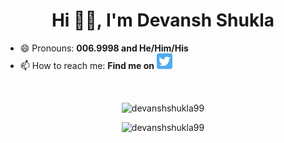 <h1 align="center"> Hi 👋🏻, I'm Devansh Shukla </h1>

<!--
**devanshshukla99/devanshshukla99** is a ✨ _special_ ✨ repository because its `README.md` (this file) appears on your GitHub profile.

Here are some ideas to get you started:

- 🔭 I’m currently working on ...
- 🌱 I’m currently learning ...
- 👯 I’m looking to collaborate on ...
- 🤔 I’m looking for help with ...
- 💬 Ask me about ...
- 📫 How to reach me: ...
- 😄 Pronouns: ...
- ⚡ Fun fact: ...
📫 How to reach me: **devanshshukla99@outlook.com**

-->

 - 😄 Pronouns: <b>006.9998 and He/Him/His</b>
 - 📫 How to reach me: <b>Find me on</b> <a href="https://twitter.com/devanshshukla99"> <img height="25" src="https://github.com/devanshshukla99/devanshshukla99/blob/master/icon/twitter.png?raw=true"></a> 
     
<br>

<p align="left"> </p><p align="center"> 
<!--   <img src=https://github-readme-stats.vercel.app/api?username=devanshshukla99&show_icons=true&count_private=true alt=devanshshukla99 />  -->
	<img src="https://github-readme-stats.vercel.app/api?username=devanshshukla99&show_icons=true&count_private=true&theme=dracula&title_color=3fb4e0&bg_color=000000&hide_border=true" alt="devanshshukla99" />
</p>	
<p align="left"> </p><p align="center"> 
	<img src="https://github-readme-stats.vercel.app/api/top-langs/?username=devanshshukla99&layout=compact&theme=dracula&bg_color=000000&title_color=3fb4e0&hide_border=true" alt="devanshshukla99" />
</p>

<!--
[![Twitter][1.2]][1]
[1.1]: https://github.com/devanshshukla99/devanshshukla99/blob/master/icon/twitter.png?raw=true
[1.2]: http://i.imgur.com/wWzX9uB.png
[1]: https://twitter.com/devanshshukla99
https://github-readme-stats.vercel.app/api?username=devanshshukla99&show_icons=true&count_private=true&theme=dracula&title_color=3fb4e0&bg_color=000000
-->
